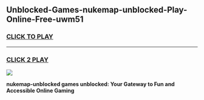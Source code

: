 
## Unblocked-Games-nukemap-unblocked-Play-Online-Free-uwm51
<h3>
<a href="https://premium76.site?title=nukemap-unblocked&ref=26A">CLICK TO PLAY</a></h3>
<hr>

<h3>
<a href="https://premium76.site?title=nukemap-unblocked&ref=26A">CLICK 2 PLAY</a>
  
</h3>

<a href="https://premium76.site?title=nukemap-unblocked&ref=26A"><img src="https://clearcache.store/games.png"></a>


**nukemap-unblocked games unblocked: Your Gateway to Fun and Accessible Online Gaming**
